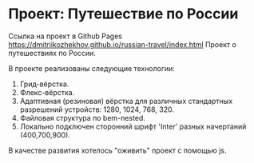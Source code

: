 # Проект: Путешествие по России
Ссылка на проект в Github Pages https://dmitriikozhekhov.github.io/russian-travel/index.html
Проект о путешествиях по России.

В проекте реализованы следующие технологии:
1. Грид-вёрстка.
2. Флекс-вёрстка.
3. Адаптивная (резиновая) вёрстка для различных стандартных разрешений устройств: 1280, 1024, 768, 320.
4. Файловая структура по bem-nested.
5. Локально подключен сторонний шрифт 'Inter' разных начертаний (400,700,900).

В качестве развития хотелось "оживить" проект с помощью js.
